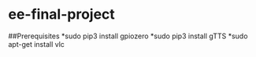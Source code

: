 # ee-final-project

##Prerequisites
*sudo pip3 install gpiozero
*sudo pip3 install gTTS
*sudo apt-get install vlc
